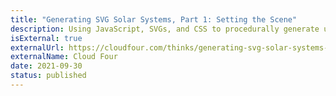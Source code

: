 ```yaml
---
title: "Generating SVG Solar Systems, Part 1: Setting the Scene"
description: Using JavaScript, SVGs, and CSS to procedurally generate unique solar systems.
isExternal: true
externalUrl: https://cloudfour.com/thinks/generating-svg-solar-systems-part-1-setting-the-scene/
externalName: Cloud Four
date: 2021-09-30
status: published
---
```

